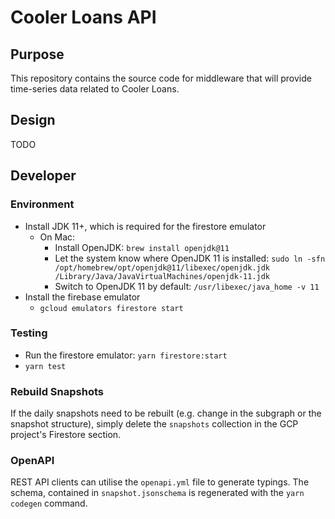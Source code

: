# Cooler Loans API

## Purpose

This repository contains the source code for middleware that will provide time-series data related to Cooler Loans.

## Design

TODO

## Developer

### Environment

- Install JDK 11+, which is required for the firestore emulator
  - On Mac:
    - Install OpenJDK: `brew install openjdk@11`
    - Let the system know where OpenJDK 11 is installed: `sudo ln -sfn /opt/homebrew/opt/openjdk@11/libexec/openjdk.jdk /Library/Java/JavaVirtualMachines/openjdk-11.jdk`
    - Switch to OpenJDK 11 by default: `/usr/libexec/java_home -v 11`
- Install the firebase emulator
  - `gcloud emulators firestore start`

### Testing

- Run the firestore emulator: `yarn firestore:start`
- `yarn test`

### Rebuild Snapshots

If the daily snapshots need to be rebuilt (e.g. change in the subgraph or the snapshot structure), simply delete the `snapshots` collection in the GCP project's Firestore section.

### OpenAPI

REST API clients can utilise the `openapi.yml` file to generate typings. The schema, contained in `snapshot.jsonschema` is regenerated with the `yarn codegen` command.
